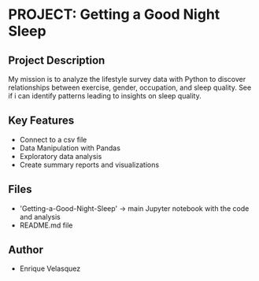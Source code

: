 # PROJECT: Getting a Good Night Sleep

## Project Description
 My mission is to analyze the lifestyle survey data with Python to discover relationships between exercise, gender, occupation, and sleep quality. See if i can identify patterns leading to insights on sleep quality. 

## Key Features
- Connect to a csv file
- Data Manipulation with Pandas
- Exploratory data analysis
- Create summary reports and visualizations

## Files
- 'Getting-a-Good-Night-Sleep' → main Jupyter notebook with the code and analysis
- README.md file

## Author
- Enrique Velasquez
